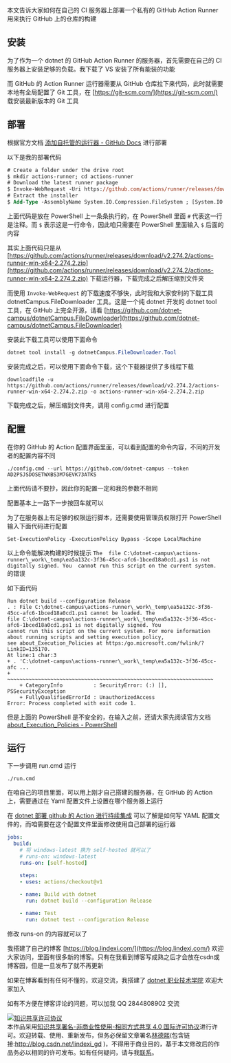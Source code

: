 
本文告诉大家如何在自己的 CI 服务器上部署一个私有的 GitHub Action Runner 用来执行 GitHub 上的仓库的构建

<!--more-->


<!-- 发布 -->

## 安装

为了作为一个 dotnet 的 GitHub Action Runner 的服务器，首先需要在自己的 CI 服务器上安装足够的负载。我下载了 VS 安装了所有能装的功能

而 GitHub 的 Action Runner 运行器需要从 GitHub 仓库拉下来代码，此时就需要本地有全局配置了 Git 工具，在 [https://git-scm.com/](https://git-scm.com/) 载安装最新版本的 Git 工具

## 部署

根据官方文档 [添加自托管的运行器 - GitHub Docs](https://docs.github.com/cn/free-pro-team@latest/actions/hosting-your-own-runners/adding-self-hosted-runners ) 进行部署

以下是我的部署代码

```ps
# Create a folder under the drive root
$ mkdir actions-runner; cd actions-runner
# Download the latest runner package
$ Invoke-WebRequest -Uri https://github.com/actions/runner/releases/download/v2.274.2/actions-runner-win-x64-2.274.2.zip -OutFile actions-runner-win-x64-2.274.2.zip
# Extract the installer
$ Add-Type -AssemblyName System.IO.Compression.FileSystem ; [System.IO.Compression.ZipFile]::ExtractToDirectory("$PWD/actions-runner-win-x64-2.274.2.zip", "$PWD")
```

上面代码是放在 PowerShell 上一条条执行的，在 PowerShell 里面 `#` 代表这一行是注释。而 `$` 表示这是一行命令，因此咱只需要在 PowerShell 里面输入 `$` 后面的内容

其实上面代码只是从 [https://github.com/actions/runner/releases/download/v2.274.2/actions-runner-win-x64-2.274.2.zip](https://github.com/actions/runner/releases/download/v2.274.2/actions-runner-win-x64-2.274.2.zip) 下载运行器，下载完成之后解压缩到文件夹

而使用 `Invoke-WebRequest` 的下载速度不够快，此时我和大家安利的下载工具 dotnetCampus.FileDownloader 工具。这是一个纯 dotnet 开发的 dotnet tool 工具，在 GitHub 上完全开源，请看 [https://github.com/dotnet-campus/dotnetCampus.FileDownloader](https://github.com/dotnet-campus/dotnetCampus.FileDownloader)

安装此下载工具可以使用下面命令

```csharp
dotnet tool install -g dotnetCampus.FileDownloader.Tool
```

安装完成之后，可以使用下面命令下载，这个下载器提供了多线程下载

```
downloadfile -u https://github.com/actions/runner/releases/download/v2.274.2/actions-runner-win-x64-2.274.2.zip -o actions-runner-win-x64-2.274.2.zip 
```

下载完成之后，解压缩到文件夹，调用 config.cmd 进行配置

## 配置

在你的 GitHub 的 Action 配置界面里面，可以看到配置的命令内容，不同的开发者的配置内容不同

```
./config.cmd --url https://github.com/dotnet-campus --token AD2PSJSDOSETWXBS3M7GEVK73ATKS
```

上面代码请不要抄，因此你的配置一定和我的参数不相同

配置基本上一路下一步按回车就可以

为了在服务器上有足够的权限运行脚本，还需要使用管理员权限打开 PowerShell 输入下面代码进行配置

```
Set-ExecutionPolicy -ExecutionPolicy Bypass -Scope LocalMachine
```

以上命令能解决构建的时候提示 `The 
file C:\dotnet-campus\actions-runner\_work\_temp\ea5a132c-3f36-45cc-afc6-1bced18a0cd1.ps1 is not digitally signed. You 
cannot run this script on the current system.` 的错误

如下面代码

```
Run dotnet build --configuration Release
. : File C:\dotnet-campus\actions-runner\_work\_temp\ea5a132c-3f36-45cc-afc6-1bced18a0cd1.ps1 cannot be loaded. The 
file C:\dotnet-campus\actions-runner\_work\_temp\ea5a132c-3f36-45cc-afc6-1bced18a0cd1.ps1 is not digitally signed. You 
cannot run this script on the current system. For more information about running scripts and setting execution policy, 
see about_Execution_Policies at https:/go.microsoft.com/fwlink/?LinkID=135170.
At line:1 char:3
+ . 'C:\dotnet-campus\actions-runner\_work\_temp\ea5a132c-3f36-45cc-afc ...
+   ~~~~~~~~~~~~~~~~~~~~~~~~~~~~~~~~~~~~~~~~~~~~~~~~~~~~~~~~~~~~~~~~~~~
    + CategoryInfo          : SecurityError: (:) [], PSSecurityException
    + FullyQualifiedErrorId : UnauthorizedAccess
Error: Process completed with exit code 1.
```

但是上面的 PowerShell 是不安全的，在输入之前，还请大家先阅读官方文档 [about_Execution_Policies - PowerShell](https://docs.microsoft.com/en-us/powershell/module/microsoft.powershell.core/about/about_execution_policies?view=powershell-7.1&WT.mc_id=DX-MVP-5003606 )

## 运行

下一步调用 run.cmd 运行

```
./run.cmd
```

在咱自己的项目里面，可以用上刚才自己搭建的服务器，在 GitHub 的 Action 上，需要通过在 Yaml 配置文件上设置在哪个服务器上运行

在 [dotnet 部署 github 的 Action 进行持续集成](https://blog.lindexi.com/post/dotnet-%E9%83%A8%E7%BD%B2-github-%E7%9A%84-Action-%E8%BF%9B%E8%A1%8C%E6%8C%81%E7%BB%AD%E9%9B%86%E6%88%90.html ) 可以了解是如何写 YAML 配置文件的，而咱需要在这个配置文件里面修改使用自己部署的运行器

```yaml
jobs:
  build:
    # 将 windows-latest 换为 self-hosted 就可以了
    # runs-on: windows-latest
    runs-on: [self-hosted]

    steps:
    - uses: actions/checkout@v1
 
    - name: Build with dotnet
      run: dotnet build --configuration Release

    - name: Test
      run: dotnet test --configuration Release
```

修改 runs-on 的内容就可以了



我搭建了自己的博客 [https://blog.lindexi.com/](https://blog.lindexi.com/) 欢迎大家访问，里面有很多新的博客。只有在我看到博客写成熟之后才会放在csdn或博客园，但是一旦发布了就不再更新

如果在博客看到有任何不懂的，欢迎交流，我搭建了 [dotnet 职业技术学院](https://t.me/dotnet_campus) 欢迎大家加入

如有不方便在博客评论的问题，可以加我 QQ 2844808902 交流

<a rel="license" href="http://creativecommons.org/licenses/by-nc-sa/4.0/"><img alt="知识共享许可协议" style="border-width:0" src="https://licensebuttons.net/l/by-nc-sa/4.0/88x31.png" /></a><br />本作品采用<a rel="license" href="http://creativecommons.org/licenses/by-nc-sa/4.0/">知识共享署名-非商业性使用-相同方式共享 4.0 国际许可协议</a>进行许可。欢迎转载、使用、重新发布，但务必保留文章署名[林德熙](http://blog.csdn.net/lindexi_gd)(包含链接:http://blog.csdn.net/lindexi_gd )，不得用于商业目的，基于本文修改后的作品务必以相同的许可发布。如有任何疑问，请与我[联系](mailto:lindexi_gd@163.com)。